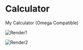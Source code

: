 # Calculator
My Calculator (Omega Compatible)


![Render1](https://github.com/Leviathan3DPrinting/Calculator/Numworks_Calculator.jpg)

![Render2](https://github.com/Leviathan3DPrinting/Calculator/Numworks_Calculator1.jpg)